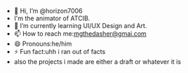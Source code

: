 - 👋 Hi, I’m @horizon7006
- I'm the animator of ATCIB.
- 🌱 I’m currently learning UI/UX Design and Art.
- 📫 How to reach me:mgthedasher@gmai.com
- 😄 Pronouns:he/him
- ⚡ Fun fact:uhh i ran out of facts
- also the projects i made are either a draft or whatever it is

<!---
horizon7006/horizon7006 is a ✨ special ✨ repository because its `README.md` (this file) appears on your GitHub profile.
You can click the Preview link to take a look at your changes.
--->
